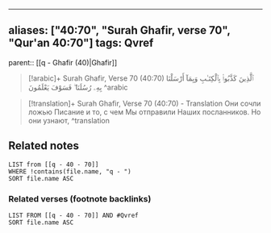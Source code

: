 
---
aliases: ["40:70", "Surah Ghafir, verse 70", "Qur'an 40:70"]
tags: Qvref
---

parent:: [[q - Ghafir (40)|Ghafir]]

> [!arabic]+ Surah Ghafir, Verse 70 (40:70)
> <span class="quran-arabic">ٱلَّذِينَ كَذَّبُوا۟ بِٱلْكِتَـٰبِ وَبِمَآ أَرْسَلْنَا بِهِۦ رُسُلَنَا ۖ فَسَوْفَ يَعْلَمُونَ</span>
^arabic

> [!translation]+ Surah Ghafir, Verse 70 (40:70) - Translation
> Они сочли ложью Писание и то, с чем Мы отправили Наших посланников. Но они узнают,
^translation



## Related notes
```dataview
LIST from [[q - 40 - 70]]
WHERE !contains(file.name, "q - ")
SORT file.name ASC
```

### Related verses (footnote backlinks)
```dataview
LIST FROM [[q - 40 - 70]] AND #Qvref
SORT file.name ASC
```

